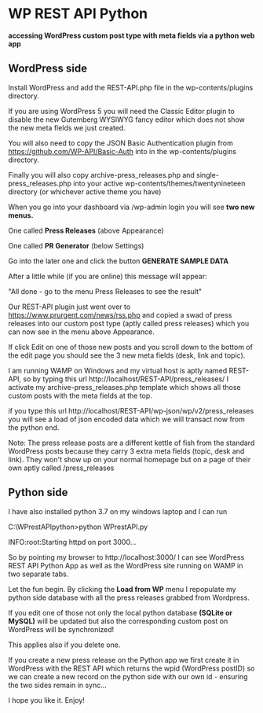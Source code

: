 WP REST API Python
==================

**accessing WordPress custom post type with meta fields via a python web app**

WordPress side
--------------
Install WordPress and add the REST-API.php file in the wp-contents/plugins directory.

If you are using WordPress 5 you will need the Classic Editor plugin to disable the new Gutemberg WYSIWYG fancy editor which does not show the new meta fields we just created.

You will also need to copy the JSON Basic Authentication plugin from https://github.com/WP-API/Basic-Auth into in the wp-contents/plugins directory.

Finally you will also copy archive-press_releases.php and single-press_releases.php into your active wp-contents/themes/twentynineteen directory (or whichever active theme you have)

When you go into your dashboard via /wp-admin login you will see **two new menus.**

One called **Press Releases** (above Appearance) 

One called **PR Generator** (below Settings)

Go into the later one and click the button **GENERATE SAMPLE DATA**

After a little while (if you are online) this message will appear:

"All done - go to the menu Press Releases to see the result"

Our REST-API plugin just went over to https://www.prurgent.com/news/rss.php and copied a swad of press releases into our custom post type (aptly called press releases) which you can now see in the menu above Appearance.

If click Edit on one of those new posts and you scroll down to the bottom of the edit page you should see the 3 new meta fields (desk, link and topic).

I am running WAMP on Windows and my virtual host is aptly named REST-API, so by typing this url http://localhost/REST-API/press_releases/ I activate my archive-press_releases.php template which shows all those custom posts with the meta fields at the top.

if you type this url http://localhost/REST-API/wp-json/wp/v2/press_releases you will see a load of json encoded data which we will transact now from the python end.

Note: The press release posts are a different kettle of fish from the standard WordPress posts because they carry 3 extra meta fields (topic, desk and link). They won't show up on your normal homepage but on a page of their own aptly called /press_releases

Python side
-----------
I have also installed python 3.7 on my windows laptop and I can run 

C:\WPrestAPIpython>python WPrestAPI.py

INFO:root:Starting httpd on port 3000...

So by pointing my browser to http://localhost:3000/ I can see WordPress REST API Python App as well as the WordPress site running on WAMP in two separate tabs.

Let the fun begin. By clicking the **Load from WP** menu I repopulate my python side database with all the press releases grabbed from Wordpress.

If you edit one of those not only the local python database **(SQLite or MySQL)** will be updated but also the corresponding custom post on WordPress will be synchronized!

This applies also if you delete one.

If you create a new press release on the Python app we first create it in WordPress with the REST API which returns the wpid (WordPress postID) so we can create a new record on the python side with our own id - ensuring the two sides remain in sync...

I hope you like it. Enjoy!